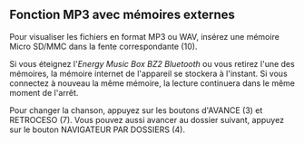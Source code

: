 ## Fonction MP3 avec mémoires externes

Pour visualiser les fichiers en format MP3 ou WAV, insérez une mémoire Micro SD/MMC dans la fente correspondante (10).

Si vous éteignez l'*Energy Music Box BZ2 Bluetooth* ou vous retirez l'une des mémoires, la mémoire internet de l'appareil se stockera à l'instant. Si vous connectez à nouveau la même mémoire, la lecture continuera dans le même moment de l'arrêt.

Pour changer la chanson, appuyez sur les boutons d'AVANCE (3) et RETROCESO (7). Vous pouvez aussi avancer au dossier suivant, appuyez sur le bouton NAVIGATEUR PAR DOSSIERS (4).
